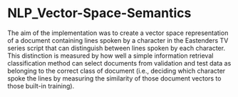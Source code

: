 # NLP_Vector-Space-Semantics
The aim of the implementation was to create a vector space representation of a document containing lines spoken by a character in the Eastenders TV series script that can distinguish between lines spoken by each character. This distinction is measured by how well a simple information retrieval classification method can select documents from validation and test data as belonging to the correct class of document (i.e., deciding which character spoke the lines by measuring the similarity of those document vectors to those built-in training).

